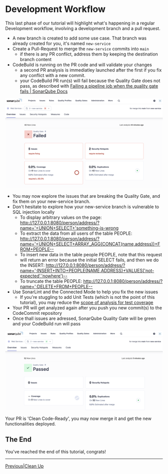 # Development Workflow

This last phase of our tutorial will highlight what's happening in a regular Development workflow, involving a development branch and a pull request.

* A new branch is created to add some use case. That branch was already created for you, it's named ```new-service```
* Create a Pull-Request to merge the ```new-service``` commits into ```main```
  * if there is any PR conflict, address them by keeping the destination branch content
* CodeBuild is running on the PR code and will validate your changes
  * a second PR analysis is immediatley launched after the first if you fix any conflict with a new commit.
  * your CodeBuild PR run(s) will fail because the Quality Gate does not pass, as described with [Failing a pipeline job when the quality gate fails | SonarQube Docs](https://docs.sonarsource.com/sonarqube/latest/analyzing-source-code/ci-integration/overview/#quality-gate-fails)

![QualityGate](/assets/4.DevWorkflow/qualitygate.png)

* You may now explore the issues that are breaking the Quality Gate, and fix them on your new-service branch.
* Don't hesitate to explore how your new-service branch is vulnerable to SQL injection locally
  * To display arbitrary values on the page: <http://127.0.0.1:8080/person/address/?name='+UNION+SELECT+'something-is-wrong>
  * To extract the data from all users of the table PEOPLE: <http://127.0.0.1:8080/person/address/?name='+UNION+SELECT+ARRAY_AGG(CONCAT(name,address))+FROM+PEOPLE-->
  * To insert new data in the table people PEOPLE, note that this request will return an error because the initial SELECT fails, and then we do the INSERT: <http://127.0.0.1:8080/person/address/?name=';INSERT+INTO+PEOPLE(NAME,ADDRESS)+VALUES('not-expected','nowhere')-->
  * To truncate the table PEOPLE: <http://127.0.0.1:8080/person/address/?name=';DELETE+FROM+PEOPLE-->
* Use SonarLint and the Connected Mode to help you fix the new issues
  * If you're stuggling to add Unit Tests (which is not the point of this tutorial), you may reduce the [scope of analysis for test coverage](https://docs.sonarsource.com/sonarqube/latest/project-administration/analysis-scope/#code-coverage-exclusion)
* Your PR will get analyzed again after you push you new commit(s) to the CodeCommit repository
* Once thall issues are adressed, SonarQube Quality Gate will be green and your CodeBuild run will pass

![Passed QualityGate](/assets/4.DevWorkflow/passedQualityGate.png)

Your PR is 'Clean Code-Ready', you may now merge it and get the new functionalities deployed.

## The End

You've reached the end of this tutorial, congrats!

---
[Previous](../3.DevOps/README.md)|[Clean Up](../5-CleanUp/README.md)
